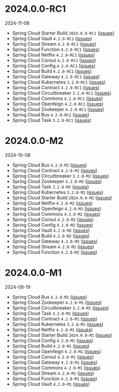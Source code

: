 # 2024.0.0-RC1

2024-11-08

- Spring Cloud Starter Build `2024.0.0-RC1` ([issues](https://github.com/spring-cloud/spring-cloud-starter-build/releases/tag/v2024.0.0-RC1))
- Spring Cloud Vault `4.2.0-RC1` ([issues](https://github.com/spring-cloud/spring-cloud-vault/releases/tag/v4.2.0-RC1))
- Spring Cloud Stream `4.2.0-RC1` ([issues](https://github.com/spring-cloud/spring-cloud-stream/releases/tag/v4.2.0-RC1))
- Spring Cloud Function `4.2.0-RC1` ([issues](https://github.com/spring-cloud/spring-cloud-function/releases/tag/v4.2.0-RC1))
- Spring Cloud Netflix `4.2.0-RC1` ([issues](https://github.com/spring-cloud/spring-cloud-netflix/releases/tag/v4.2.0-RC1))
- Spring Cloud Consul `4.2.0-RC1` ([issues](https://github.com/spring-cloud/spring-cloud-consul/releases/tag/v4.2.0-RC1))
- Spring Cloud Config `4.2.0-RC1` ([issues](https://github.com/spring-cloud/spring-cloud-config/releases/tag/v4.2.0-RC1))
- Spring Cloud Build `4.2.0-RC1` ([issues](https://github.com/spring-cloud/spring-cloud-build/releases/tag/v4.2.0-RC1))
- Spring Cloud Gateway `4.2.0-RC1` ([issues](https://github.com/spring-cloud/spring-cloud-gateway/releases/tag/v4.2.0-RC1))
- Spring Cloud Kubernetes `3.2.0-RC1` ([issues](https://github.com/spring-cloud/spring-cloud-kubernetes/releases/tag/v3.2.0-RC1))
- Spring Cloud Contract `4.2.0-RC1` ([issues](https://github.com/spring-cloud/spring-cloud-contract/releases/tag/v4.2.0-RC1))
- Spring Cloud Circuitbreaker `3.2.0-RC1` ([issues](https://github.com/spring-cloud/spring-cloud-circuitbreaker/releases/tag/v3.2.0-RC1))
- Spring Cloud Commons `4.2.0-RC1` ([issues](https://github.com/spring-cloud/spring-cloud-commons/releases/tag/v4.2.0-RC1))
- Spring Cloud Openfeign `4.2.0-RC1` ([issues](https://github.com/spring-cloud/spring-cloud-openfeign/releases/tag/v4.2.0-RC1))
- Spring Cloud Zookeeper `4.2.0-RC1` ([issues](https://github.com/spring-cloud/spring-cloud-zookeeper/releases/tag/v4.2.0-RC1))
- Spring Cloud Bus `4.2.0-RC1` ([issues](https://github.com/spring-cloud/spring-cloud-bus/releases/tag/v4.2.0-RC1))
- Spring Cloud Task `3.2.0-RC1` ([issues](https://github.com/spring-cloud/spring-cloud-task/releases/tag/v3.2.0-RC1))


# 2024.0.0-M2

2024-10-08

- Spring Cloud Bus `4.2.0-M2` ([issues](https://github.com/spring-cloud/spring-cloud-bus/releases/tag/v4.2.0-M2))
- Spring Cloud Contract `4.2.0-M2` ([issues](https://github.com/spring-cloud/spring-cloud-contract/releases/tag/v4.2.0-M2))
- Spring Cloud Circuitbreaker `3.2.0-M2` ([issues](https://github.com/spring-cloud/spring-cloud-circuitbreaker/releases/tag/v3.2.0-M2))
- Spring Cloud Zookeeper `4.2.0-M2` ([issues](https://github.com/spring-cloud/spring-cloud-zookeeper/releases/tag/v4.2.0-M2))
- Spring Cloud Task `3.2.0-M2` ([issues](https://github.com/spring-cloud/spring-cloud-task/releases/tag/v3.2.0-M2))
- Spring Cloud Kubernetes `3.2.0-M2` ([issues](https://github.com/spring-cloud/spring-cloud-kubernetes/releases/tag/v3.2.0-M2))
- Spring Cloud Starter Build `2024.0.0-M2` ([issues](https://github.com/spring-cloud/spring-cloud-starter-build/releases/tag/v2024.0.0-M2))
- Spring Cloud Netflix `4.2.0-M2` ([issues](https://github.com/spring-cloud/spring-cloud-netflix/releases/tag/v4.2.0-M2))
- Spring Cloud Openfeign `4.2.0-M2` ([issues](https://github.com/spring-cloud/spring-cloud-openfeign/releases/tag/v4.2.0-M2))
- Spring Cloud Commons `4.2.0-M2` ([issues](https://github.com/spring-cloud/spring-cloud-commons/releases/tag/v4.2.0-M2))
- Spring Cloud Consul `4.2.0-M2` ([issues](https://github.com/spring-cloud/spring-cloud-consul/releases/tag/v4.2.0-M2))
- Spring Cloud Config `4.2.0-M2` ([issues](https://github.com/spring-cloud/spring-cloud-config/releases/tag/v4.2.0-M2))
- Spring Cloud Vault `4.2.0-M2` ([issues](https://github.com/spring-cloud/spring-cloud-vault/releases/tag/v4.2.0-M2))
- Spring Cloud Build `4.2.0-M2` ([issues](https://github.com/spring-cloud/spring-cloud-build/releases/tag/v4.2.0-M2))
- Spring Cloud Gateway `4.2.0-M2` ([issues](https://github.com/spring-cloud/spring-cloud-gateway/releases/tag/v4.2.0-M2))
- Spring Cloud Stream `4.2.0-M2` ([issues](https://github.com/spring-cloud/spring-cloud-stream/releases/tag/v4.2.0-M2))
- Spring Cloud Function `4.2.0-M2` ([issues](https://github.com/spring-cloud/spring-cloud-function/releases/tag/v4.2.0-M2))


# 2024.0.0-M1

2024-08-19

- Spring Cloud Bus `4.2.0-M1` ([issues](https://github.com/spring-cloud/spring-cloud-bus/releases/tag/v4.2.0-M1))
- Spring Cloud Zookeeper `4.2.0-M1` ([issues](https://github.com/spring-cloud/spring-cloud-zookeeper/releases/tag/v4.2.0-M1))
- Spring Cloud Circuitbreaker `3.2.0-M1` ([issues](https://github.com/spring-cloud/spring-cloud-circuitbreaker/releases/tag/v3.2.0-M1))
- Spring Cloud Task `3.2.0-M1` ([issues](https://github.com/spring-cloud/spring-cloud-task/releases/tag/v3.2.0-M1))
- Spring Cloud Contract `4.2.0-M1` ([issues](https://github.com/spring-cloud/spring-cloud-contract/releases/tag/v4.2.0-M1))
- Spring Cloud Kubernetes `3.2.0-M1` ([issues](https://github.com/spring-cloud/spring-cloud-kubernetes/releases/tag/v3.2.0-M1))
- Spring Cloud Netflix `4.2.0-M1` ([issues](https://github.com/spring-cloud/spring-cloud-netflix/releases/tag/v4.2.0-M1))
- Spring Cloud Starter Build `2024.0.0-M1` ([issues](https://github.com/spring-cloud/spring-cloud-starter-build/releases/tag/v2024.0.0-M1))
- Spring Cloud Config `4.2.0-M1` ([issues](https://github.com/spring-cloud/spring-cloud-config/releases/tag/v4.2.0-M1))
- Spring Cloud Build `4.2.0-M1` ([issues](https://github.com/spring-cloud/spring-cloud-build/releases/tag/v4.2.0-M1))
- Spring Cloud Openfeign `4.2.0-M1` ([issues](https://github.com/spring-cloud/spring-cloud-openfeign/releases/tag/v4.2.0-M1))
- Spring Cloud Consul `4.2.0-M1` ([issues](https://github.com/spring-cloud/spring-cloud-consul/releases/tag/v4.2.0-M1))
- Spring Cloud Gateway `4.2.0-M1` ([issues](https://github.com/spring-cloud/spring-cloud-gateway/releases/tag/v4.2.0-M1))
- Spring Cloud Commons `4.2.0-M1` ([issues](https://github.com/spring-cloud/spring-cloud-commons/releases/tag/v4.2.0-M1))
- Spring Cloud Stream `4.2.0-M1` ([issues](https://github.com/spring-cloud/spring-cloud-stream/releases/tag/v4.2.0-M1))
- Spring Cloud Function `4.2.0-M1` ([issues](https://github.com/spring-cloud/spring-cloud-function/releases/tag/v4.2.0-M1))
- Spring Cloud Vault `4.2.0-M1` ([issues](https://github.com/spring-cloud/spring-cloud-vault/releases/tag/v4.2.0-M1))